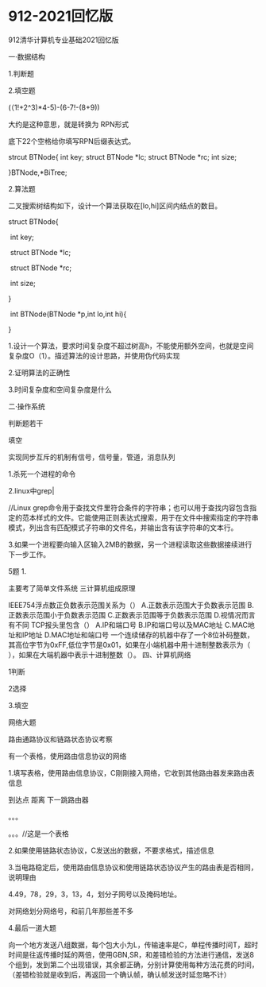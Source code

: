 # 912-2021回忆版
912清华计算机专业基础2021回忆版

一·数据结构

1.判断题

2.填空题

(（1!+2^3)*4-5)-(6-7!-(8+9))

大约是这种意思，就是转换为	RPN形式

底下22个空格给你填写RPN后缀表达式。

strcut BTNode{
	int key;
	struct BTNode *lc;
	struct BTNode *rc;
	int size;
	
}BTNode,*BiTree;

2.算法题

二叉搜索树结构如下，设计一个算法获取在[lo,hi]区间内结点的数目。

struct BTNode{

​	int key;

​	struct BTNode *lc;

​	struct BTNode *rc;

​	int size;

}

​	int BTNode(BTNode *p,int lo,int hi){

}

1.设计一个算法，要求时间复杂度不超过树高h，不能使用额外空间，也就是空间复杂度O（1）。描述算法的设计思路，并使用伪代码实现

2.证明算法的正确性

3.时间复杂度和空间复杂度是什么

二·操作系统

判断题若干

填空

实现同步互斥的机制有信号，信号量，管道，消息队列

1.杀死一个进程的命令

2.linux中grep|

//Linux grep命令用于查找文件里符合条件的字符串；也可以用于查找内容包含指定的范本样式的文件。它能使用正则表达式搜索，用于在文件中搜索指定的字符串模式，列出含有匹配模式子符串的文件名，并输出含有该字符串的文本行。

3.如果一个进程要向输入区输入2MB的数据，另一个进程读取这些数据接续进行下一步工作。

5题
1.

主要考了简单文件系统
三计算机组成原理

IEEE754浮点数正负数表示范围关系为（）
A.正数表示范围大于负数表示范围 B.正数表示范围小于负数表示范围
C.正数表示范围等于负数表示范围 D.视情况而言有不同
TCP报头里包含（）
A.IP和端口号     B.IP和端口号以及MAC地址
C.MAC地址和IP地址 D.MAC地址和端口号
一个连续储存的机器中存了一个8位补码整数，其高位字节为0xFF,低位字节是0x01，如果在小端机器中用十进制整数表示为（ ），如果在大端机器中表示十进制整数（）。
四、计算机网络

1判断

2选择

3.填空

网络大题

路由通路协议和链路状态协议考察

有一个表格，使用路由信息协议的网络

1.填写表格，使用路由信息协议，C刚刚接入网络，它收到其他路由器发来路由表信息

到达点 距离 下一跳路由器

。。。

。。。//这是一个表格

2.如果使用链路状态协议，C发送出的数据，不要求格式，描述信息

3.当电路稳定后，使用路由信息协议和使用链路状态协议产生的路由表是否相同，说明理由

4.49，78，29，3，13，4，划分子网号以及掩码地址。

对网络划分网络号，和前几年那些差不多

4.最后一道大题

向一个地方发送八组数据，每个包大小为L，传输速率是C，单程传播时间T，超时时间是往返传播时延的两倍，使用GBN,SR，和差错检验的方法进行通信，发送8个组到，发到第二个出现错误，其余都正确，分别计算使用每种方法花费的时间，（差错检验就是收到后，再返回一个确认帧，确认帧发送时延忽略不计）


